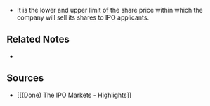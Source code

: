 - It is the lower and upper limit of the share price within which the company will sell its shares to IPO applicants.

## Related Notes
- 

## Sources
- [[(Done) The IPO Markets - Highlights]]
